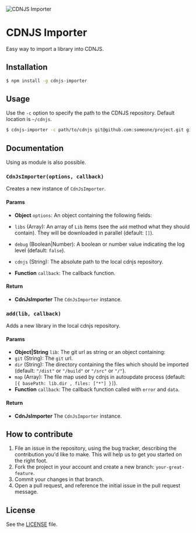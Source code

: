 ![CDNJS Importer](http://i.imgur.com/OLwedYJ.png)

# CDNJS Importer
Easy way to import a library into CDNJS.

## Installation

```sh
$ npm install -g cdnjs-importer
```

## Usage

Use the `-c` option to specify the path to the CDNJS repository. Default location is `~/cdnjs`.

```sh
$ cdnjs-importer -c path/to/cdnjs git@github.com:someone/project.git git@github.com:someone/another-project.git
```

## Documentation
Using as module is also possible.

### `CdnJsImporter(options, callback)`
Creates a new instance of `CdnJsImporter`.

#### Params
- **Object** `options`: An object containing the following fields:
 - `libs` (Array): An array of `Lib` items (see the `add` method what they should contain). They will be downloaded in parallel (default: `[]`).
 - `debug` (Boolean|Number): A boolean or number value indicating the log level (default: `false`).
 - `cdnjs` (String): The absolute path to the local cdnjs repository.

- **Function** `callback`: The callback function.

#### Return
- **CdnJsImporter** The `CdnJsImporter` instance.

### `add(lib, callback)`
Adds a new library in the local cdnjs repository.

#### Params
- **Object|String** `lib`: The git url as string or an object containing:
 - `git` (String): The `git` url.
 - `dir` (String): The directory containing the files which should be imported (default: `"/dist"` or `"/build"` or `"/src"` or `"/"`).
 - `map` (Array): The file map used by cdnjs in autoupdate process (default: `[{ basePath: lib.dir , files: ["*"] }]`).
- **Function** `callback`: The callback function called with `error` and `data`.

#### Return
- **CdnJsImporter** The `CdnJsImporter` instance.

## How to contribute
1. File an issue in the repository, using the bug tracker, describing the
   contribution you'd like to make. This will help us to get you started on the
   right foot.
2. Fork the project in your account and create a new branch:
   `your-great-feature`.
3. Commit your changes in that branch.
4. Open a pull request, and reference the initial issue in the pull request
   message.

## License
See the [LICENSE](./LICENSE) file.
